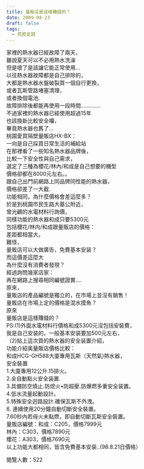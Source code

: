 ```yaml
---
title: 量販店是這様賺錢的？
date: 2009-08-23
draft: false
tags:
  - 荒腔走調
---
```

家裡的熱水器已經故障了兩天，  
雖說夏天可以不必用熱水洗澡  
但是壞了是該讓它能正常使用…  
以往熱水器故障都是自己排除的，  
大都是熱水器水盤破裂買一個自行更換，  
或者瓦斯管路堵塞清理，  
或者換個電池.  
故障排除後都能再使用一段時間………….  
不過家裡的熱水器已經使用超過15年  
也該換新比較安全囉，  
畢竟熱水器也舊了…  
桃園愛買隔壁量販店HX-BX：  
一向是自己採買日常生活的補給站  
在那裡看了一些知名熱水器品牌後，  
比較一下安全性與自己需求，  
選定了三種為櫻花/林內/和成是自己想要的機型  
價格卻都在8000元左右。。  
跟自己出門前網路上同品牌同性能的熱水器，  
價格卻差了一大截.  
功能相同，為什麼價格會差這麼多？  
於是到桃園市民生路大墓公附近，  
曾光顧的水電材料行詢價，  
同樣功能的熱水器和成只要5300元  
包括櫻花/林内/和成跟量販店的價格：  
差距都相當大。  
難怪，  
量販店可以大做廣告，免費基本安装？  
而這價差這麼大  
為什麼沒有消費者發現？  
經過詢問幾家店家：  
再在網路上搜尋相同編號證實.…  
原來，  
量販店的產品編號是獨立的，在市場上並沒有銷售！  
量販店在市場上定的價格是混水摸魚？  
原來  
量販店是這樣賺錢的？  
PS:(1)外面水電材料行價格和成5300元沒包括安裝費，  
我是自己安装的，一般基本安装要加500元左右，  
（2)貼上這次買的熱水器的安全装置介紹，  
功能介紹奥量販店價格比較：  
和成HCG-GH588大廈專用瓦斯（天然氣)熱水器，  
安全裝置  
1.大廈專用12公升.15排火。  
2.全自動點火安全装置.  
3.具備防空燒止.防熄火•防超壓.防爆燃多重安全装置。  
4.低水流量起動設計。  
5.特殊安全迥路設計.確保瓦斯不外洩。  
6. 連續使用20分鐘自動切斷安全裝置。  
7.60秒內若母火未點燃，即自動切斷瓦斯安全裝置。  
量販店編號：和成：C205，價格7999元  
林內：C303，價格7890元  
櫻花：A303，價格7690元  
以上功能大都相同，皆含免費基本安装..(98.8.21日價格）  


閱覽人數：522
